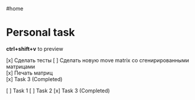 #home 
# Personal task

**ctrl+shift+v** to preview


[x] Сделать тесты
[ ] Сделать новую move matrix со сгенирированными матрицами   
[x] Печать матриц  
[x] Task 3 (Completed)  

[ ] Task 1
[ ] Task 2
[x] Task 3 (Completed)